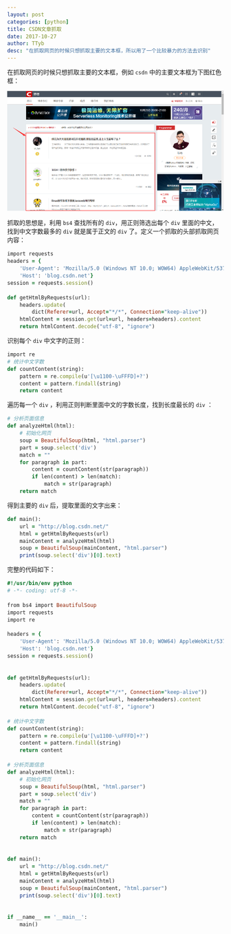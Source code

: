 ```yaml
---
layout: post
categories: [python]
title: CSDN文章抓取
date: 2017-10-27
author: TTyb
desc: "在抓取网页的时候只想抓取主要的文本框，所以用了一个比较暴力的方法去识别"
---
```


在抓取网页的时候只想抓取主要的文本框，例如 `csdn` 中的主要文本框为下图红色框：

<p style="text-align:center"><img src="/static/postimage/python/analyzehtml/996148-20171024143628066-2015255489.png" class="img-responsive"/></p>

抓取的思想是，利用 `bs4` 查找所有的 `div`，用正则筛选出每个 `div` 里面的中文，找到中文字数最多的 `div` 就是属于正文的 `div` 了。定义一个抓取的头部抓取网页内容：

~~~ruby
import requests
headers = {
    'User-Agent': 'Mozilla/5.0 (Windows NT 10.0; WOW64) AppleWebKit/537.36 (KHTML, like Gecko) Chrome/47.0.2526.106 Safari/537.36',
    'Host': 'blog.csdn.net'}
session = requests.session()
 
def getHtmlByRequests(url):
    headers.update(
        dict(Referer=url, Accept="*/*", Connection="keep-alive"))
    htmlContent = session.get(url=url, headers=headers).content
    return htmlContent.decode("utf-8", "ignore")
~~~

识别每个 `div` 中文字的正则：

~~~ruby
import re
# 统计中文字数
def countContent(string):
    pattern = re.compile(u'[\u1100-\uFFFD]+?')
    content = pattern.findall(string)
    return content
~~~

遍历每一个 `div` ，利用正则判断里面中文的字数长度，找到长度最长的 `div` ：

~~~ruby
# 分析页面信息
def analyzeHtml(html):
    # 初始化网页
    soup = BeautifulSoup(html, "html.parser")
    part = soup.select('div')
    match = ""
    for paragraph in part:
        content = countContent(str(paragraph))
        if len(content) > len(match):
            match = str(paragraph)
    return match
~~~

得到主要的 `div` 后，提取里面的文字出来：

~~~ruby
def main():
    url = "http://blog.csdn.net/"
    html = getHtmlByRequests(url)
    mainContent = analyzeHtml(html)
    soup = BeautifulSoup(mainContent, "html.parser")
    print(soup.select('div')[0].text)
~~~

完整的代码如下：

~~~ruby
#!/usr/bin/env python
# -*- coding: utf-8 -*-

from bs4 import BeautifulSoup
import requests
import re

headers = {
    'User-Agent': 'Mozilla/5.0 (Windows NT 10.0; WOW64) AppleWebKit/537.36 (KHTML, like Gecko) Chrome/47.0.2526.106 Safari/537.36',
    'Host': 'blog.csdn.net'}
session = requests.session()


def getHtmlByRequests(url):
    headers.update(
        dict(Referer=url, Accept="*/*", Connection="keep-alive"))
    htmlContent = session.get(url=url, headers=headers).content
    return htmlContent.decode("utf-8", "ignore")

# 统计中文字数
def countContent(string):
    pattern = re.compile(u'[\u1100-\uFFFD]+?')
    content = pattern.findall(string)
    return content

# 分析页面信息
def analyzeHtml(html):
    # 初始化网页
    soup = BeautifulSoup(html, "html.parser")
    part = soup.select('div')
    match = ""
    for paragraph in part:
        content = countContent(str(paragraph))
        if len(content) > len(match):
            match = str(paragraph)
    return match


def main():
    url = "http://blog.csdn.net/"
    html = getHtmlByRequests(url)
    mainContent = analyzeHtml(html)
    soup = BeautifulSoup(mainContent, "html.parser")
    print(soup.select('div')[0].text)


if __name__ == '__main__':
    main()

~~~